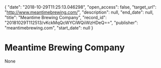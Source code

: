 {
  "date": "2018-10-29T11:25:13.046298", 
  "open_access": false, 
  "target_url": "http://www.meantimebrewing.com/", 
  "description": null, 
  "end_date": null, 
  "title": "Meantime Brewing Company", 
  "record_id": "20181029T112513/vKckMqQcWYCiWQiiWzHDeQ==", 
  "publisher": "meantimebrewing.com", 
  "start_date": null
}

# Meantime Brewing Company

None